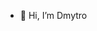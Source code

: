 - 👋 Hi, I’m Dmytro


<!---
goldi4ek/goldi4ek is a ✨ special ✨ repository because its `README.md` (this file) appears on your GitHub profile.
You can click the Preview link to take a look at your changes.
--->
